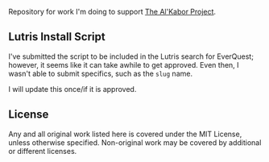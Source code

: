 Repository for work I'm doing to support [The Al'Kabor Project](https://www.takproject.net/).

Lutris Install Script
--------------------
I've submitted the script to be included in the Lutris search for EverQuest; however, it seems like it can take awhile to get approved. Even then, I wasn't able to submit specifics, such as the `slug` name.

I will update this once/if it is approved.

License
--------------------
Any and all original work listed here is covered under the MIT License, unless otherwise specified. Non-original work may be covered by additional or different licenses.

<p align="left">
  <a aria-label="license" href="https://github.com/primer/css/blob/main/LICENSE">
    <img src="https://img.shields.io/github/license/primer/css.svg" alt="">
  </a>
</p>
